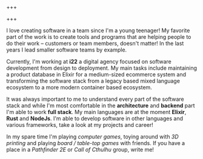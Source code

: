+++

+++

I love creating software in a team since I'm a young teenager! My favorite part of the work is to create tools and programs that are helping people to do their work – customers or team members, doesn't matter! In the last years I lead smaller software teams by example.

Currently, I'm working at **i22** a digital agency focused on software development from design to deployment. My main tasks include maintaining a product database in Elixir for a medium-sized ecommerce system and transforming the software stack from a legacy based mixed language ecosystem to a more modern container based ecosystem.

It was always important to me to understand every part of the software stack and while I'm most comfortable in the **architecture** and **backend** part I'm able to work **full stack**. My main languages are at the moment **Elixir**, **Rust** and **NodeJs**. I'm able to develop software in other languages and various frameworks, take a look at my projects and career!

In my spare time I'm playing *computer games*, toying around with *3D printing* and playing *board / table-top games* with friends. If you have a place in a *Pathfinder 2E* or *Call of Cthulhu* group, write me!
